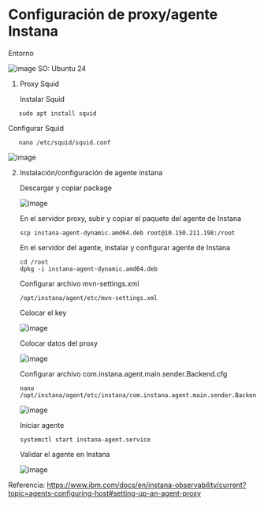 # **Configuración de proxy/agente Instana**

   Entorno

   ![image](https://github.com/user-attachments/assets/dd75514b-e611-4f03-8ee6-fe0be82e78be)
   SO: Ubuntu 24


1. Proxy Squid

   Instalar Squid
```
   sudo apt install squid
```
   Configurar Squid
```
   nano /etc/squid/squid.conf
```

![image](https://github.com/user-attachments/assets/c5dc3b60-1561-40d4-a632-2a95a557bfe0)


2. Instalación/configuración de agente instana

   Descargar y copiar package
   
   ![image](https://github.com/user-attachments/assets/af7089f6-3c81-4e8d-abbf-b06491dda956)

   En el servidor proxy, subir y copiar el paquete del agente de Instana
   ```
   scp instana-agent-dynamic.amd64.deb root@10.150.211.198:/root
   ```

   En el servidor del agente, instalar y configurar agente de Instana
   ```
   cd /root
   dpkg -i instana-agent-dynamic.amd64.deb
   ```

   Configurar archivo mvn-settings.xml
   ```
   /opt/instana/agent/etc/mvn-settings.xml
   ```
   
   Colocar el key
   
   ![image](https://github.com/user-attachments/assets/4dd51455-a327-43ea-af30-f5b2c18f6893)

   Colocar datos del proxy
   
   ![image](https://github.com/user-attachments/assets/1ca7a6d2-6ff9-4b94-99cd-342b1ce46a0d)

   Configurar archivo com.instana.agent.main.sender.Backend.cfg

   ```
   nano /opt/instana/agent/etc/instana/com.instana.agent.main.sender.Backend.cfg
   ```
   
   ![image](https://github.com/user-attachments/assets/5089b0b7-f9fb-4d9a-b971-b9486d3714fa)

   Iniciar agente
   
   ```
   systemctl start instana-agent.service
   ```

   Validar el agente en Instana
   
   ![image](https://github.com/user-attachments/assets/d71967ed-3302-42ff-84f8-9ac91630eb06)


Referencia: https://www.ibm.com/docs/en/instana-observability/current?topic=agents-configuring-host#setting-up-an-agent-proxy

 



   

